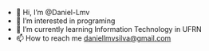 - 👋 Hi, I’m @Daniel-Lmv
- 👀 I’m interested in programing
- 🌱 I’m currently learning Information Technology in UFRN
- 📫 How to reach me daniellmvsilva@gmail.com

<!---
Daniel-Lmv/Daniel-Lmv is a ✨ special ✨ repository because its `README.md` (this file) appears on your GitHub profile.
You can click the Preview link to take a look at your changes.
--->
